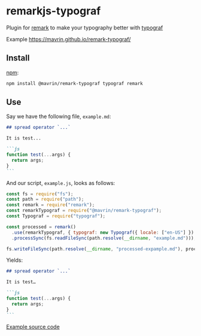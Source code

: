# remarkjs-typograf

Plugin for [remark](https://github.com/remarkjs/remark) to make your typography better with [typograf](https://github.com/typograf/typograf)

Example https://mavrin.github.io/remark-typograf/

## Install

[npm](https://docs.npmjs.com/cli/install):

```sh
npm install @mavrin/remark-typograf typograf remark
```

## Use

Say we have the following file, `example.md`:

````markdown
## spread operator `...`

It is test...

```js
function test(...args) {
  return args;
}
```
````

And our script, `example.js`, looks as follows:

```js
const fs = require("fs");
const path = require("path");
const remark = require("remark");
const remarkTypograf = require("@mavrin/remark-typograf");
const Typograf = require("typograf");

const processed = remark()
  .use(remarkTypograf, { typograf: new Typograf({ locale: ["en-US"] }) })
  .processSync(fs.readFileSync(path.resolve(__dirname, "example.md")));

fs.writeFileSync(path.resolve(__dirname, "processed-expample.md"), processed);
```

Yields:

````markdown
## spread operator `...`

It is test…

```js
function test(...args) {
  return args;
}
```
````

[Example source code](/examples/simple)
